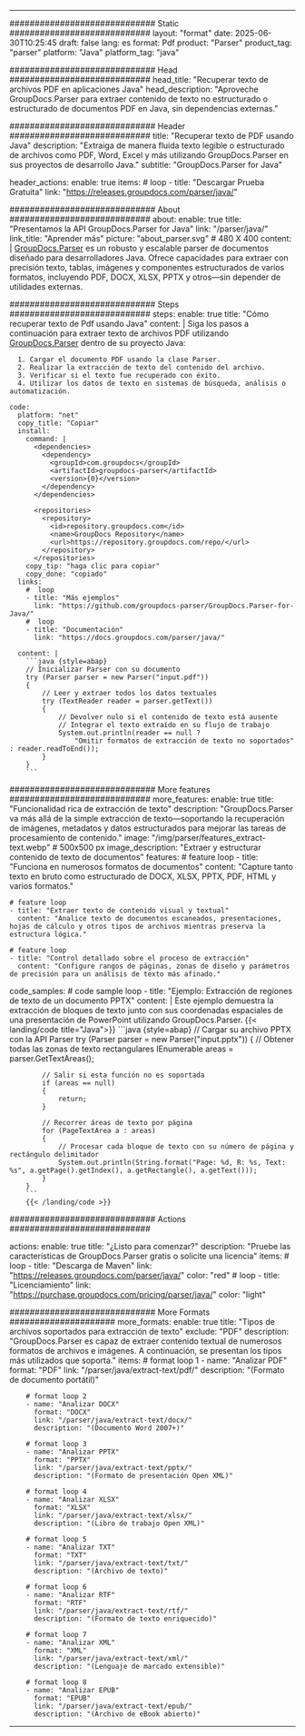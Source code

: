 


---
############################# Static ############################
layout: "format"
date:  2025-06-30T10:25:45
draft: false
lang: es
format: Pdf
product: "Parser"
product_tag: "parser"
platform: "Java"
platform_tag: "java"

############################# Head ############################
head_title: "Recuperar texto de archivos PDF en aplicaciones Java"
head_description: "Aproveche GroupDocs.Parser para extraer contenido de texto no estructurado o estructurado de documentos PDF en Java, sin dependencias externas."

############################# Header ############################
title: "Recuperar texto de PDF usando Java" 
description: "Extraiga de manera fluida texto legible o estructurado de archivos como PDF, Word, Excel y más utilizando GroupDocs.Parser en sus proyectos de desarrollo Java."
subtitle: "GroupDocs.Parser for Java" 

header_actions:
  enable: true
  items:
    #  loop
    - title: "Descargar Prueba Gratuita"
      link: "https://releases.groupdocs.com/parser/java/"
      
############################# About ############################
about:
    enable: true
    title: "Presentamos la API GroupDocs.Parser for Java"
    link: "/parser/java/"
    link_title: "Aprender más"
    picture: "about_parser.svg" # 480 X 400
    content: |
       [GroupDocs.Parser](/parser/java/) es un robusto y escalable parser de documentos diseñado para desarrolladores Java. Ofrece capacidades para extraer con precisión texto, tablas, imágenes y componentes estructurados de varios formatos, incluyendo PDF, DOCX, XLSX, PPTX y otros—sin depender de utilidades externas.

############################# Steps ############################
steps:
    enable: true
    title: "Cómo recuperar texto de Pdf usando Java"
    content: |
      Siga los pasos a continuación para extraer texto de archivos PDF utilizando [GroupDocs.Parser](/parser/java/) dentro de su proyecto Java:
      
      1. Cargar el documento PDF usando la clase Parser.
      2. Realizar la extracción de texto del contenido del archivo.
      3. Verificar si el texto fue recuperado con éxito.
      4. Utilizar los datos de texto en sistemas de búsqueda, análisis o automatización.
   
    code:
      platform: "net"
      copy_title: "Copiar"
      install:
        command: |
          <dependencies>
            <dependency>
              <groupId>com.groupdocs</groupId>
              <artifactId>groupdocs-parser</artifactId>
              <version>{0}</version>
            </dependency>
          </dependencies>

          <repositories>
            <repository>
              <id>repository.groupdocs.com</id>
              <name>GroupDocs Repository</name>
              <url>https://repository.groupdocs.com/repo/</url>
            </repository>
          </repositories>
        copy_tip: "haga clic para copiar"
        copy_done: "copiado"
      links:
        #  loop
        - title: "Más ejemplos"
          link: "https://github.com/groupdocs-parser/GroupDocs.Parser-for-Java/"
        #  loop
        - title: "Documentación"
          link: "https://docs.groupdocs.com/parser/java/"
          
      content: |
        ```java {style=abap}
        // Inicializar Parser con su documento
        try (Parser parser = new Parser("input.pdf"))
        {
            // Leer y extraer todos los datos textuales
            try (TextReader reader = parser.getText())
            {
                // Devolver nulo si el contenido de texto está ausente
                // Integrar el texto extraído en su flujo de trabajo
                System.out.println(reader == null ? 
                    "Omitir formatos de extracción de texto no soportados" : reader.readToEnd());
            }
        }
        ```            

############################# More features ############################
more_features:
  enable: true
  title: "Funcionalidad rica de extracción de texto"
  description: "GroupDocs.Parser va más allá de la simple extracción de texto—soportando la recuperación de imágenes, metadatos y datos estructurados para mejorar las tareas de procesamiento de contenido."
  image: "/img/parser/features_extract-text.webp" # 500x500 px
  image_description: "Extraer y estructurar contenido de texto de documentos"
  features:
    # feature loop
    - title: "Funciona en numerosos formatos de documentos"
      content: "Capture tanto texto en bruto como estructurado de DOCX, XLSX, PPTX, PDF, HTML y varios formatos."

    # feature loop
    - title: "Extraer texto de contenido visual y textual"
      content: "Analice texto de documentos escaneados, presentaciones, hojas de cálculo y otros tipos de archivos mientras preserva la estructura lógica."

    # feature loop
    - title: "Control detallado sobre el proceso de extracción"
      content: "Configure rangos de páginas, zonas de diseño y parámetros de precisión para un análisis de texto más afinado."
      
  code_samples:
    # code sample loop
    - title: "Ejemplo: Extracción de regiones de texto de un documento PPTX"
      content: |
        Este ejemplo demuestra la extracción de bloques de texto junto con sus coordenadas espaciales de una presentación de PowerPoint utilizando GroupDocs.Parser.
        {{< landing/code title="Java">}}
        ```java {style=abap}
        //  Cargar su archivo PPTX con la API Parser
        try (Parser parser = new Parser("input.pptx"))
        {
            // Obtener todas las zonas de texto rectangulares
            IEnumerable<PageTextArea> areas = parser.GetTextAreas();

            // Salir si esta función no es soportada
            if (areas == null)
            {
                return;
            }

            // Recorrer áreas de texto por página
            for (PageTextArea a : areas)
            {
                // Procesar cada bloque de texto con su número de página y rectángulo delimitador
                System.out.println(String.format("Page: %d, R: %s, Text: %s", a.getPage().getIndex(), a.getRectangle(), a.getText()));
            }
        }
        ```
        {{< /landing/code >}}


############################# Actions ############################

actions:
  enable: true
  title: "¿Listo para comenzar?"
  description: "Pruebe las características de GroupDocs.Parser gratis o solicite una licencia"
  items:
    #  loop
    - title: "Descarga de Maven"
      link: "https://releases.groupdocs.com/parser/java/"
      color: "red"
        #  loop
    - title: "Licenciamiento"
      link: "https://purchase.groupdocs.com/pricing/parser/java/"
      color: "light"


############################# More Formats #####################
more_formats:
    enable: true
    title: "Tipos de archivos soportados para extracción de texto"
    exclude: "PDF"
    description: "GroupDocs.Parser es capaz de extraer contenido textual de numerosos formatos de archivos e imágenes. A continuación, se presentan los tipos más utilizados que soporta."
    items: 
        # format loop 1
        - name: "Analizar PDF"
          format: "PDF"
          link: "/parser/java/extract-text/pdf/"
          description: "(Formato de documento portátil)"
          
        # format loop 2
        - name: "Analizar DOCX"
          format: "DOCX"
          link: "/parser/java/extract-text/docx/"
          description: "(Documento Word 2007+)"
          
        # format loop 3
        - name: "Analizar PPTX"
          format: "PPTX"
          link: "/parser/java/extract-text/pptx/"
          description: "(Formato de presentación Open XML)"
          
        # format loop 4
        - name: "Analizar XLSX"
          format: "XLSX"
          link: "/parser/java/extract-text/xlsx/"
          description: "(Libro de trabajo Open XML)"
          
        # format loop 5
        - name: "Analizar TXT"
          format: "TXT"
          link: "/parser/java/extract-text/txt/"
          description: "(Archivo de texto)"
          
        # format loop 6
        - name: "Analizar RTF"
          format: "RTF"
          link: "/parser/java/extract-text/rtf/"
          description: "(Formato de texto enriquecido)"
          
        # format loop 7
        - name: "Analizar XML"
          format: "XML"
          link: "/parser/java/extract-text/xml/"
          description: "(Lenguaje de marcado extensible)"
          
        # format loop 8
        - name: "Analizar EPUB"
          format: "EPUB"
          link: "/parser/java/extract-text/epub/"
          description: "(Archivo de eBook abierto)"
         
          

---